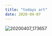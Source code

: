 ```yaml
---
title: "todays art"
date: 2020-04-07
---
```


![20200407_173657](https://user-images.githubusercontent.com/51894298/78733039-1d2e8800-78f9-11ea-9071-355811ea20b7.jpg)
